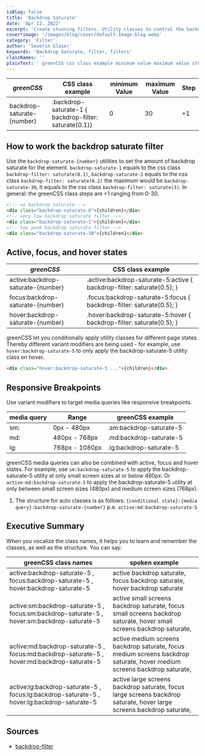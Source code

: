 ```yaml
---
isBlog: false
title: 'Backdrop Saturate'
date: 'Apr 12. 2022'
excerpt: 'Create stunning filters. Utility classes to control the backdrop saturate.'
cover*image: '/images/blog/cover/default-Image-blog.webp'
category: 'Filter'
author: 'Severin Glaser'
keywords: 'Backdrop Saturate, filter, filters'
classNames: ''
plainText: ' greenCSS css class example minimum value maximum value step backdrop-saturate number backdrop-saturate-1 backdrop-filter: saturate 0 1 0 30 +1 how to work the backdrop saturate filter use the `backdrop-saturate number ` utilities to set the amount of backdrop saturate for the element `backdrop-saturate-1` equals to the css class `backdrop-filter: saturate 0 1 ` `backdrop-saturate-2` equals to the css class `backdrop-filter: saturate 0 2 ` the maximum would be `backdrop-saturate-30` it equals to the css class `backdrop-filter: saturate 3 ` in general: the greenCSS class steps are +1 ranging from 0-30  active focus and hover states greenCSS css class example active:backdrop-saturate number active :backdrop-saturate-5:active backdrop-filter: saturate 0 5 ; focus:backdrop-saturate number focus :backdrop-saturate-5:focus backdrop-filter: saturate 0 5 ; hover:backdrop-saturate number hover :backdrop-saturate-5:hover backdrop-filter: saturate 0 5 ; greenCSS let you conditionally apply utility classes for different page states thereby different variant modifiers are being used for example use `hover:backdrop-saturate-5` to only apply the backdrop-saturate-5 utility class on hover  responsive breakpoints use variant modifiers to target media queries like responsive breakpoints media query range greenCSS example sm: 0px 480px sm:backdrop-saturate-5 md: 480px 768px md:backdrop-saturate-5 lg: 768px 1080px lg:backdrop-saturate-5 greenCSS media queries can also be combined with active focus and hover states for example use `sm:backdrop-saturate-5` to apply the backdrop-saturate-5 utility at only small screen sizes at or below 480px or `active:md:backdrop-saturate-5` to apply the backdrop-saturate-5 utility at only between small screen sizes 480px and medium screen sizes 768px 1 the structure for auto classes is as follows: ` conditional state : media query :backdrop-saturate number ` p e `active:md:backdrop-saturate-5` executive summary when you vocalize the class names it helps you to learn and remember the classes as well as the structure you can say: greenCSS class names spoken example active:backdrop-saturate-5 focus:backdrop-saturate-5 hover:backdrop-saturate-5 active backdrop saturate focus backdrop saturate hover backdrop saturate active:sm:backdrop-saturate-5 focus:sm:backdrop-saturate-5 hover:sm:backdrop-saturate-5 active small screens backdrop saturate focus small screens backdrop saturate hover small screens backdrop saturate active:md:backdrop-saturate-5 focus:md:backdrop-saturate-5 hover:md:backdrop-saturate-5 active medium screens backdrop saturate focus medium screens backdrop saturate hover medium screens backdrop saturate active:lg:backdrop-saturate-5 focus:lg:backdrop-saturate-5 hover:lg:backdrop-saturate-5 active large screens backdrop saturate focus large screens backdrop saturate hover large screens backdrop saturate sources backdrop-filter https: develo mozilla org en-us docs web css backdrop-filter '
---
```


| _greenCSS_                  | CSS class example                                      | minimum Value | maximum Value | Step |
| -------------------------- | ------------------------------------------------------ | ------------- | ------------- | ---- |
| backdrop-saturate-{number} | .backdrop-saturate-1 { backdrop-filter: saturate(0.1)} | 0             | 30            | +1   |

## How to work the backdrop saturate filter

Use the `backdrop-saturate-{number}` utilities to set the amount of backdrop saturate for the element. `backdrop-saturate-1` equals to the css class `backdrop-filter: saturate(0.1)`, `backdrop-saturate-2` equals to the css class `backdrop-filter: saturate(0.2)` the maximum would be `backdrop-saturate-30`, it equals to the css class `backdrop-filter: saturate(3)`. In general: the greenCSS class steps are +1 ranging from 0-30.

```html
<!-- no backdrop saturate -->
<div class="backdrop-saturate-0">{children}</div>
<!-- very low backdrop saturate filter -->
<div class="backdrop-saturate-1">{children}</div>
<!-- top peak backdrop saturate filter -->
<div class="backdrop-saturate-30">{children}</div>
```

## Active, focus, and hover states

| _greenCSS_                         | CSS class example                                                       |
| --------------------------------- | ----------------------------------------------------------------------- |
| active:backdrop-saturate-{number} | .active\:backdrop-saturate-5:active { backdrop-filter: saturate(0.5); } |
| focus:backdrop-saturate-{number}  | .focus\:backdrop-saturate-5:focus { backdrop-filter: saturate(0.5); }   |
| hover:backdrop-saturate-{number}  | .hover\:backdrop-saturate-5:hover { backdrop-filter: saturate(0.5); }   |

greenCSS let you conditionally apply utility classes for different page states. Thereby different variant modifiers are being used - for example, use `hover:backdrop-saturate-5` to only apply the backdrop-saturate-5 utility class on hover.

```html
<div class="hover:backdrop-saturate-5 ...">{children}</div>
```

## Responsive Breakpoints

Use variant modifiers to target media queries like responsive breakpoints.

| media query | Range          | greenCSS example         |
| ----------- | -------------- | ----------------------- |
| sm:         | 0px - 480px    | .sm:backdrop-saturate-5 |
| md:         | 480px - 768px  | .md:backdrop-saturate-5 |
| lg:         | 768px - 1080px | .lg:backdrop-saturate-5 |

greenCSS media queries can also be combined with active, focus and hover states. For example, use `sm:backdrop-saturate-5` to apply the backdrop-saturate-5 utility at only small screen sizes at or below 480px. Or `active:md:backdrop-saturate-5` to apply the backdrop-saturate-5 utility at only between small screen sizes (480px) and medium screen sizes (768px).

1. The structure for auto classes is as follows: `{conditional state}:{media query}:backdrop-saturate-{number}` p.e. `active:md:backdrop-saturate-5`

## Executive Summary

When you vocalize the class names, it helps you to learn and remember the classes, as well as the structure. You can say:

| greenCSS class names                                                                         | spoken example                                                                                                           |
| ------------------------------------------------------------------------------------------- | ------------------------------------------------------------------------------------------------------------------------ |
| active:backdrop-saturate-5 , focus:backdrop-saturate-5 , hover:backdrop-saturate-5          | active backdrop saturate, focus backdrop saturate, hover backdrop saturate                                               |
| active:sm:backdrop-saturate-5 , focus:sm:backdrop-saturate-5 , hover:sm:backdrop-saturate-5 | active small screens backdrop saturate, focus small screens backdrop saturate, hover small screens backdrop saturate,    |
| active:md:backdrop-saturate-5 , focus:md:backdrop-saturate-5 , hover:md:backdrop-saturate-5 | active medium screens backdrop saturate, focus medium screens backdrop saturate, hover medium screens backdrop saturate, |
| active:lg:backdrop-saturate-5 , focus:lg:backdrop-saturate-5 , hover:lg:backdrop-saturate-5 | active large screens backdrop saturate, focus large screens backdrop saturate, hover large screens backdrop saturate,    |

## Sources

- [backdrop-filter](https://develo.mozilla.org/en-US/docs/Web/CSS/backdrop-filter)
